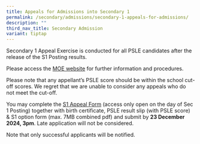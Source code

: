 ```yaml
---
title: Appeals for Admissions into Secondary 1
permalink: /secondary/admissions/secondary-1-appeals-for-admissions/
description: ""
third_nav_title: Secondary Admission
variant: tiptap
---
```

<p>Secondary 1 Appeal Exercise is conducted for all PSLE candidates after
the release of the S1 Posting results.</p>
<p>Please access the&nbsp;<a href="https://www.moe.gov.sg/secondary/s1-posting/results/appeal-for-school-transfer" rel="noopener noreferrer nofollow" target="_blank">MOE website</a>&nbsp;for
further information and procedures.</p>
<p>Please note that any appellant’s PSLE score should be within the school
cut-off scores. We regret that we are unable to consider any appeals who
do not meet the cut-off.</p>
<p>You may complete the&nbsp;<a href="https://form.gov.sg/60e6aee2be4d9200114156cc" rel="noopener noreferrer nofollow" target="_blank">S1 Appeal Form</a>&nbsp;(access
only open on the day of Sec 1 Posting) together&nbsp;with birth certificate,
PSLE result slip (with PSLE score) &amp; S1 option form (max. 7MB combined
pdf) and submit by&nbsp;<strong>23 December 2024, 3pm</strong>. Late application
will not be considered.</p>
<p>Note that only successful applicants will be notified.</p>